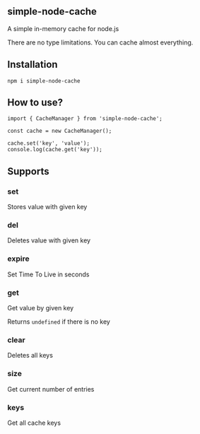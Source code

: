 ## simple-node-cache

A simple in-memory cache for node.js

There are no type limitations. You can cache almost everything.

## Installation

```tsx
npm i simple-node-cache
```

## How to use?

```tsx
import { CacheManager } from 'simple-node-cache';

const cache = new CacheManager();

cache.set('key', 'value');
console.log(cache.get('key'));
```

## Supports

### set

Stores value with given key

### del

Deletes value with given key

### expire

Set Time To Live in seconds

### get

Get value by given key

Returns `undefined` if there is no key

### clear

Deletes all keys

### size

Get current number of entries

### keys

Get all cache keys
